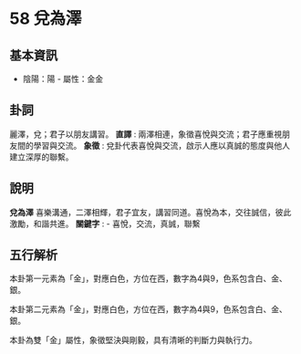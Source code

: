 # 58 兌為澤

## 基本資訊
- 陰陽：陽 - 屬性：金金 
## 卦詞
麗澤，兌；君子以朋友講習。
 **直譯** : 兩澤相連，象徵喜悅與交流；君子應重視朋友間的學習與交流。
 **象徵** : 兌卦代表喜悅與交流，啟示人應以真誠的態度與他人建立深厚的聯繫。
## 說明
**兌為澤** 喜樂溝通，二澤相輝，君子宜友，講習同道。喜悅為本，交往誠信，彼此激勵，和諧共進。
**關鍵字** : - 喜悅，交流，真誠，聯繫
## 五行解析
本卦第一元素為「金」，對應白色，方位在西，數字為4與9，色系包含白、金、銀。

本卦第二元素為「金」，對應白色，方位在西，數字為4與9，色系包含白、金、銀。

本卦為雙「金」屬性，象徵堅決與剛毅，具有清晰的判斷力與執行力。

